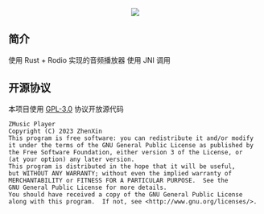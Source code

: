 <div align="center">

![][banner]

</div>

## 简介

使用 Rust + Rodio 实现的音频播放器 使用 JNI 调用

## 开源协议

本项目使用 [GPL-3.0](LICENSE) 协议开放源代码

```text
ZMusic Player
Copyright (C) 2023 ZhenXin
This program is free software: you can redistribute it and/or modify
it under the terms of the GNU General Public License as published by
the Free Software Foundation, either version 3 of the License, or
(at your option) any later version.
This program is distributed in the hope that it will be useful,
but WITHOUT ANY WARRANTY; without even the implied warranty of
MERCHANTABILITY or FITNESS FOR A PARTICULAR PURPOSE.  See the
GNU General Public License for more details.
You should have received a copy of the GNU General Public License
along with this program.  If not, see <http://www.gnu.org/licenses/>.
```

[banner]: https://socialify.git.ci/RealHeart/ZMusic-Player/image?description=1&forks=1&issues=1&language=1&name=1&owner=1&pulls=1&stargazers=1&theme=Auto
